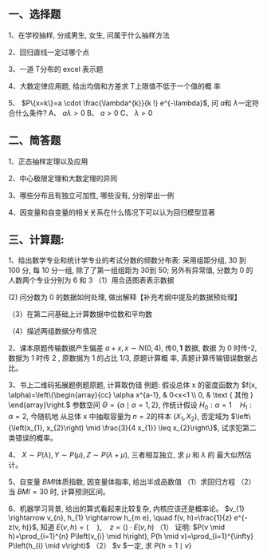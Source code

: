 ## 一、选择题


 1、在学校抽样, 分成男生, 女生, 问属于什么抽样方法
 

 2、回归直线一定过哪个点
 ​

 3、一道  $\mathrm{T}$分布的 excel 表示题
 ​

 4、大数定律应用题, 给出均值和方差求  $\mathrm{T}$上限值不低于一个值的概 率
 ​

 5、 $P\{x=k\}=a \cdot \frac{\lambda^{k}}{k !} e^{-\lambda}$, 问  $a$和  $\lambda$一定符合什么条件?
 A、 $a \lambda>0$
 B、 $a>0$
 C、 $\lambda>0$
 

 ## 二、简答题


 1、正态抽样定理以及应用
 ​

 2、中心极限定理和大数定理的异同
 ​

 3、哪些分布且有独立可加性, 哪些没有, 分别举出一例
 ​

 4、因变量和自变量的相关关系在什么情况下可以认为回归模型显著
 ## 三、计算题:


 1、给出数学专业和统计学专业的考试分数的频数分布表:
 采用组距分组, 30 到 100 分, 每 10 分一组, 除了了第一组组距为 30到 50; 另外有异常值, 分数为 0 的人数两个专业分别为 6 和 3
 （1）用合适图表表示数据
 ​

   (2) 问分数为 0 的数据如何处理, 做出解释【补充考纲中提及的数据预处理】
 ​

 （3）在第二问基础上计算数据中位数和平均数
 ​

 （4）描述两组数据分布情况
 ​

 2、课本原题传输数据产生偏差 $a+x, x \sim N(0,4)$, 传$0, \mathbf{1}$ 数据, 数据 为 0 时传-2, 数据为 1 时传 2 , 原数据为 1 的占比 $1 / 3$, 原题计算概 率, 真题计算传输错误数据占比。
 ​

 3、书上二维码拓展题例题原题, 计算取伪错
 例题: 假设总体 $\mathrm{x}$ 的密度函数为
 $f(x, \alpha)=\left\{\begin{array}{cc}
	\alpha x^{a-1}, & 0<x<1 \\
	0, & \text { 其他 }
\end{array}\right.$
 参数空间 $\Theta=\{\alpha \mid \alpha=1,2\}$, 作统计假设 $H_{0}: \alpha=1 \quad H_{1}: \alpha=2$, 今随机地 从总体 $\mathrm{x}$ 中抽取容量为  $n=2$的样本 $\left(X_{1}, X_{2}\right)$, 否定域为 $\left\{\left(x_{1}, x_{2}\right) \mid \frac{3}{4 x_{1}} \leq x_{2}\right\}$, 试求犯第二类错误的概率。
 ​

 4、 $X \sim P(\lambda), Y \sim P(\mu), Z \sim P(\lambda+\mu)$, 三者相互独立, 求 $\mu$ 和 $\lambda$ 的 最大似然估计。
 ​

 5、自变量 $B M I$体质指数, 因变量体脂率, 给出半成品数值
 （1）求回归方程
 （2）当 $B M I=30$ 时, 计算预测区间。
 ​

 6、机器学习背景, 给出的算式看起来比较复杂, 内核应该还是概率论。
 ​$v_{1} \rightarrow v_{n}, h_{1} \rightarrow h_{m e}, \quad f(v, h)=\frac{1}{z} e^{-z(v, h)}$, 知道 $E(v, h)=(\quad), \quad z=() \cdot E(v, h)$
 （1） 证明: $P(v \mid h)=\prod_{i=1}^{n} P\left(v_{i} \mid h\right), P(h \mid v)=\prod_{i=1}^{\infty} P\left(h_{i} \mid v\right)$
 （2） $v $一定, 求 $P\{h=1 \mid v\}$
 